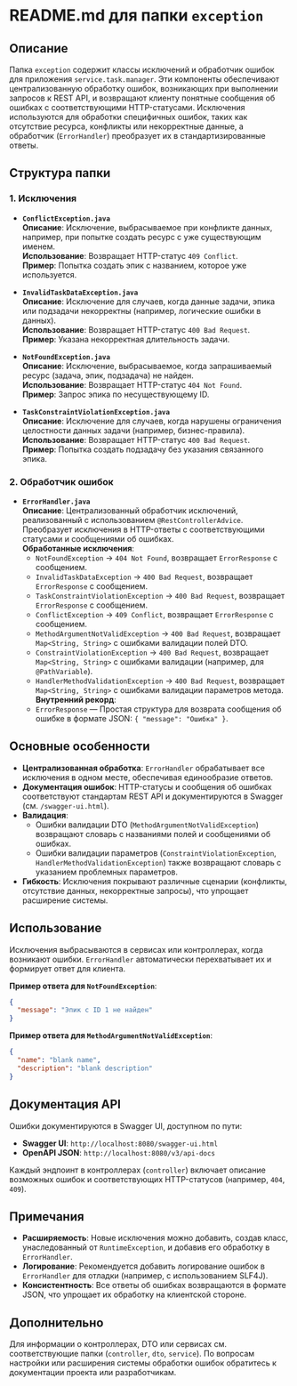 # README.md для папки `exception`

## Описание

Папка `exception` содержит классы исключений и обработчик ошибок для приложения `service.task.manager`. Эти компоненты обеспечивают централизованную обработку ошибок, возникающих при выполнении запросов к REST API, и возвращают клиенту понятные сообщения об ошибках с соответствующими HTTP-статусами. Исключения используются для обработки специфичных ошибок, таких как отсутствие ресурса, конфликты или некорректные данные, а обработчик (`ErrorHandler`) преобразует их в стандартизированные ответы.

## Структура папки

### 1. Исключения

- **`ConflictException.java`**  
  **Описание**: Исключение, выбрасываемое при конфликте данных, например, при попытке создать ресурс с уже существующим именем.  
  **Использование**: Возвращает HTTP-статус `409 Conflict`.  
  **Пример**: Попытка создать эпик с названием, которое уже используется.

- **`InvalidTaskDataException.java`**  
  **Описание**: Исключение для случаев, когда данные задачи, эпика или подзадачи некорректны (например, логические ошибки в данных).  
  **Использование**: Возвращает HTTP-статус `400 Bad Request`.  
  **Пример**: Указана некорректная длительность задачи.

- **`NotFoundException.java`**  
  **Описание**: Исключение, выбрасываемое, когда запрашиваемый ресурс (задача, эпик, подзадача) не найден.  
  **Использование**: Возвращает HTTP-статус `404 Not Found`.  
  **Пример**: Запрос эпика по несуществующему ID.

- **`TaskConstraintViolationException.java`**  
  **Описание**: Исключение для случаев, когда нарушены ограничения целостности данных задачи (например, бизнес-правила).  
  **Использование**: Возвращает HTTP-статус `400 Bad Request`.  
  **Пример**: Попытка создать подзадачу без указания связанного эпика.

### 2. Обработчик ошибок

- **`ErrorHandler.java`**  
  **Описание**: Централизованный обработчик исключений, реализованный с использованием `@RestControllerAdvice`. Преобразует исключения в HTTP-ответы с соответствующими статусами и сообщениями об ошибках.  
  **Обработанные исключения**:
    - `NotFoundException` → `404 Not Found`, возвращает `ErrorResponse` с сообщением.
    - `InvalidTaskDataException` → `400 Bad Request`, возвращает `ErrorResponse` с сообщением.
    - `TaskConstraintViolationException` → `400 Bad Request`, возвращает `ErrorResponse` с сообщением.
    - `ConflictException` → `409 Conflict`, возвращает `ErrorResponse` с сообщением.
    - `MethodArgumentNotValidException` → `400 Bad Request`, возвращает `Map<String, String>` с ошибками валидации полей DTO.
    - `ConstraintViolationException` → `400 Bad Request`, возвращает `Map<String, String>` с ошибками валидации (например, для `@PathVariable`).
    - `HandlerMethodValidationException` → `400 Bad Request`, возвращает `Map<String, String>` с ошибками валидации параметров метода.  
      **Внутренний рекорд**:
    - `ErrorResponse` — Простая структура для возврата сообщения об ошибке в формате JSON: `{ "message": "Ошибка" }`.

## Основные особенности

- **Централизованная обработка**: `ErrorHandler` обрабатывает все исключения в одном месте, обеспечивая единообразие ответов.
- **Документация ошибок**: HTTP-статусы и сообщения об ошибках соответствуют стандартам REST API и документируются в Swagger (см. `/swagger-ui.html`).
- **Валидация**:
    - Ошибки валидации DTO (`MethodArgumentNotValidException`) возвращают словарь с названиями полей и сообщениями об ошибках.
    - Ошибки валидации параметров (`ConstraintViolationException`, `HandlerMethodValidationException`) также возвращают словарь с указанием проблемных параметров.
- **Гибкость**: Исключения покрывают различные сценарии (конфликты, отсутствие данных, некорректные запросы), что упрощает расширение системы.

## Использование

Исключения выбрасываются в сервисах или контроллерах, когда возникают ошибки. `ErrorHandler` автоматически перехватывает их и формирует ответ для клиента.

**Пример ответа для `NotFoundException`**:
```json
{
  "message": "Эпик с ID 1 не найден"
}
```

**Пример ответа для `MethodArgumentNotValidException`**:
```json
{
  "name": "blank name",
  "description": "blank description"
}
```

## Документация API

Ошибки документируются в Swagger UI, доступном по пути:
- **Swagger UI**: `http://localhost:8080/swagger-ui.html`
- **OpenAPI JSON**: `http://localhost:8080/v3/api-docs`

Каждый эндпоинт в контроллерах (`controller`) включает описание возможных ошибок и соответствующих HTTP-статусов (например, `404`, `409`).

## Примечания

- **Расширяемость**: Новые исключения можно добавить, создав класс, унаследованный от `RuntimeException`, и добавив его обработку в `ErrorHandler`.
- **Логирование**: Рекомендуется добавить логирование ошибок в `ErrorHandler` для отладки (например, с использованием SLF4J).
- **Консистентность**: Все ответы об ошибках возвращаются в формате JSON, что упрощает их обработку на клиентской стороне.

## Дополнительно

Для информации о контроллерах, DTO или сервисах см. соответствующие папки (`controller`, `dto`, `service`). По вопросам настройки или расширения системы обработки ошибок обратитесь к документации проекта или разработчикам.
